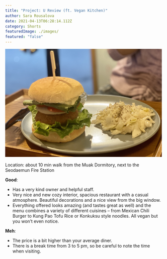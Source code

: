```yaml
---
title: "Project: U Review (ft. Vegan Kitchen)"
author: Sara Rousalova
date: 2021-04-13T06:28:14.112Z
category: Shorts
featuredImage: ./images/
featured: "false"
---
```

![](images/picture-1-u-review-sara-rousalova-4_4.jpeg)

<!--StartFragment-->

Location: about 10 min walk from the Muak Dormitory, next to the Seodaemun Fire Station



**Good**:

* Has a very kind owner and helpful staff.
* Very nice and new cozy interior, spacious restaurant with a casual atmosphere. Beautiful decorations and a nice view from the big window.
* Everything offered looks amazing (and tastes great as well) and the menu combines a variety of different cuisines – from Mexican Chili Burger to Kung Pao Tofu Rice or Konkuksu style noodles. All vegan but you won’t even notice.



**Meh**:

* The price is a bit higher than your average diner.
* There is a break time from 3 to 5 pm, so be careful to note the time when visiting.



<!--EndFragment-->